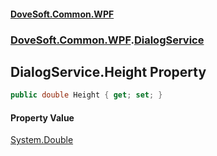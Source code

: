 #### [DoveSoft.Common.WPF](readme.md 'readme')
### [DoveSoft.Common.WPF](DoveSoft_Common_WPF.md 'DoveSoft.Common.WPF').[DialogService](DialogService.md 'DoveSoft.Common.WPF.DialogService')
## DialogService.Height Property
```csharp
public double Height { get; set; }
```
#### Property Value
[System.Double](https://docs.microsoft.com/en-us/dotnet/api/System.Double 'System.Double')
